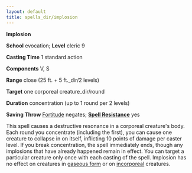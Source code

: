 ```yaml
---
layout: default
title: spells_dir/implosion
---
```

 **Implosion**

**School** evocation; **Level** cleric 9

**Casting Time** 1 standard action

**Components** V, S

**Range** close (25 ft. + 5 ft._dir/2 levels)

**Target** one corporeal creature_dir/round

**Duration** concentration (up to 1 round per 2 levels)

**Saving Throw** [Fortitude](../../combat#_fortitude) negates; **[Spell Resistance](../../glossary#_spell-resistance)** yes

This spell causes a destructive resonance in a corporeal creature's body. Each round you concentrate (including the first), you can cause one creature to collapse in on itself, inflicting 10 points of damage per caster level. If you break concentration, the spell immediately ends, though any implosions that have already happened remain in effect. You can target a particular creature only once with each casting of the spell. Implosion has no effect on creatures in [gaseous form](../gaseousForm#_gaseous-form) or on [incorporeal](../../glossary#_incorporeal) creatures.


